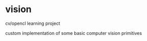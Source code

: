 # vision
cv/opencl learning project

custom implementation of some basic computer vision primitives
